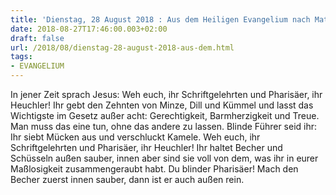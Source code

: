 ```yaml
---
title: 'Dienstag, 28 August 2018 : Aus dem Heiligen Evangelium nach Matthäus - Mt 23,23-26.'
date: 2018-08-27T17:46:00.003+02:00
draft: false
url: /2018/08/dienstag-28-august-2018-aus-dem.html
tags: 
- EVANGELIUM
---
```


In jener Zeit sprach Jesus: Weh euch, ihr Schriftgelehrten und Pharisäer, ihr Heuchler! Ihr gebt den Zehnten von Minze, Dill und Kümmel und lasst das Wichtigste im Gesetz außer acht: Gerechtigkeit, Barmherzigkeit und Treue. Man muss das eine tun, ohne das andere zu lassen. Blinde Führer seid ihr: Ihr siebt Mücken aus und verschluckt Kamele. Weh euch, ihr Schriftgelehrten und Pharisäer, ihr Heuchler! Ihr haltet Becher und Schüsseln außen sauber, innen aber sind sie voll von dem, was ihr in eurer Maßlosigkeit zusammengeraubt habt. Du blinder Pharisäer! Mach den Becher zuerst innen sauber, dann ist er auch außen rein.